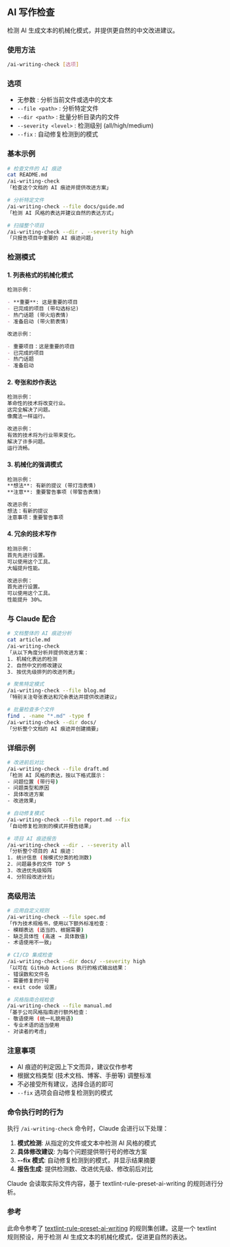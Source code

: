 ## AI 写作检查

检测 AI 生成文本的机械化模式，并提供更自然的中文改进建议。

### 使用方法

```bash
/ai-writing-check [选项]
```

### 选项

- 无参数 : 分析当前文件或选中的文本
- `--file <path>` : 分析特定文件
- `--dir <path>` : 批量分析目录内的文件
- `--severity <level>` : 检测级别 (all/high/medium)
- `--fix` : 自动修复检测到的模式

### 基本示例

```bash
# 检查文件的 AI 痕迹
cat README.md
/ai-writing-check
「检查这个文档的 AI 痕迹并提供改进方案」

# 分析特定文件
/ai-writing-check --file docs/guide.md
「检测 AI 风格的表达并建议自然的表达方式」

# 扫描整个项目
/ai-writing-check --dir . --severity high
「只报告项目中重要的 AI 痕迹问题」
```

### 检测模式

#### 1. 列表格式的机械化模式

```markdown
检测示例：

- **重要**: 这是重要的项目
- 已完成的项目 (带勾选标记)
- 热门话题 (带火焰表情)
- 准备启动 (带火箭表情)

改进示例：

- 重要项目：这是重要的项目
- 已完成的项目
- 热门话题
- 准备启动
```

#### 2. 夸张和炒作表达

```markdown
检测示例：
革命性的技术将改变行业。
这完全解决了问题。
像魔法一样运行。

改进示例：
有效的技术将为行业带来变化。
解决了许多问题。
运行流畅。
```

#### 3. 机械化的强调模式

```markdown
检测示例：
**想法**: 有新的提议 (带灯泡表情)
**注意**: 重要警告事项 (带警告表情)

改进示例：
想法：有新的提议
注意事项：重要警告事项
```

#### 4. 冗余的技术写作

```markdown
检测示例：
首先先进行设置。
可以使用这个工具。
大幅提升性能。

改进示例：
首先进行设置。
可以使用这个工具。
性能提升 30%。
```

### 与 Claude 配合

```bash
# 文档整体的 AI 痕迹分析
cat article.md
/ai-writing-check
「从以下角度分析并提供改进方案：
1. 机械化表达的检测
2. 自然中文的修改建议
3. 按优先级排列的改进列表」

# 聚焦特定模式
/ai-writing-check --file blog.md
「特别关注夸张表达和冗余表达并提供改进建议」

# 批量检查多个文件
find . -name "*.md" -type f
/ai-writing-check --dir docs/
「分析整个文档的 AI 痕迹并创建摘要」
```

### 详细示例

```bash
# 改进前后对比
/ai-writing-check --file draft.md
「检测 AI 风格的表达，按以下格式展示：
- 问题位置 (带行号)
- 问题类型和原因
- 具体改进方案
- 改进效果」

# 自动修复模式
/ai-writing-check --file report.md --fix
「自动修复检测到的模式并报告结果」

# 项目 AI 痕迹报告
/ai-writing-check --dir . --severity all
「分析整个项目的 AI 痕迹：
1. 统计信息 (按模式分类的检测数)
2. 问题最多的文件 TOP 5
3. 改进优先级矩阵
4. 分阶段改进计划」
```

### 高级用法

```bash
# 应用自定义规则
/ai-writing-check --file spec.md
「作为技术规格书，使用以下额外标准检查：
- 模糊表达 (适当的、根据需要)
- 缺乏具体性 (高速 → 具体数值)
- 术语使用不一致」

# CI/CD 集成检查
/ai-writing-check --dir docs/ --severity high
「以可在 GitHub Actions 执行的格式输出结果：
- 错误数和文件名
- 需要修复的行号
- exit code 设置」

# 风格指南合规检查
/ai-writing-check --file manual.md
「基于公司风格指南进行额外检查：
- 敬语使用 (统一礼貌用语)
- 专业术语的适当使用
- 对读者的考虑」
```

### 注意事项

- AI 痕迹的判定因上下文而异，建议仅作参考
- 根据文档类型 (技术文档、博客、手册等) 调整标准
- 不必接受所有建议，选择合适的即可
- `--fix` 选项会自动修复检测到的模式

### 命令执行时的行为

执行 `/ai-writing-check` 命令时，Claude 会进行以下处理：

1. **模式检测**: 从指定的文件或文本中检测 AI 风格的模式
2. **具体修改建议**: 为每个问题提供带行号的修改方案
3. **--fix 模式**: 自动修复检测到的模式，并显示结果摘要
4. **报告生成**: 提供检测数、改进优先级、修改前后对比

Claude 会读取实际文件内容，基于 textlint-rule-preset-ai-writing 的规则进行分析。

### 参考

此命令参考了 [textlint-rule-preset-ai-writing](https://github.com/textlint-ja/textlint-rule-preset-ai-writing) 的规则集创建。这是一个 textlint 规则预设，用于检测 AI 生成文本的机械化模式，促进更自然的表达。

